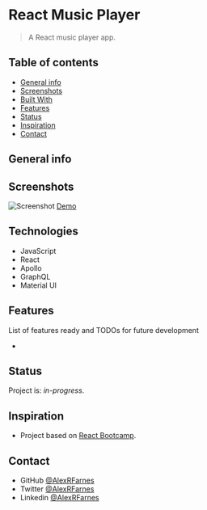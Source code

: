 # React Music Player

> A React music player app.

## Table of contents

- [General info](#general-info)
- [Screenshots](#screenshots)
- [Built With](#built-with)
- [Features](#features)
- [Status](#status)
- [Inspiration](#inspiration)
- [Contact](#contact)

## General info


## Screenshots

![Screenshot]()
[Demo]()

## Technologies

- JavaScript
- React
- Apollo
- GraphQL
- Material UI

## Features

List of features ready and TODOs for future development

- 

## Status

Project is: _in-progress_.

## Inspiration

- Project based on [React Bootcamp](https://reactbootcamp.com/).

## Contact

- GitHub [@AlexRFarnes](https://github.com/AlexRFarnes)
- Twitter [@AlexRFarnes](https://twitter.com/alexrfarnes)
- Linkedin [@AlexRFarnes](https://www.linkedin.com/in/alexrfarnes/)
